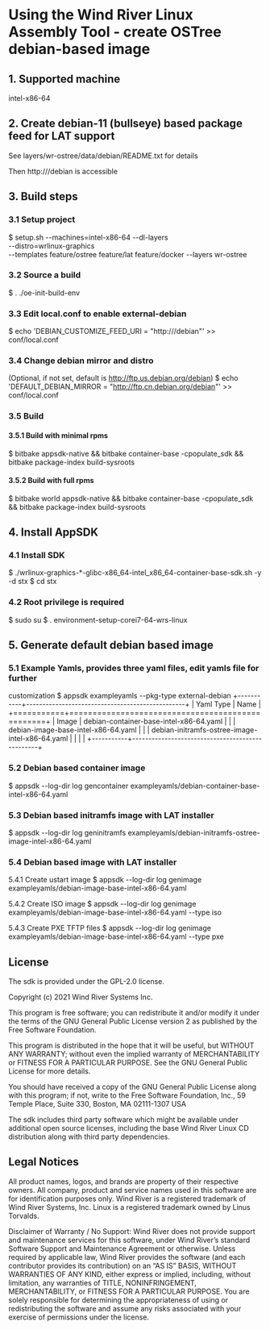 # Using the Wind River Linux Assembly Tool - create OSTree debian-based image

## 1. Supported machine
intel-x86-64

## 2. Create  debian-11 (bullseye) based package feed for LAT support
See layers/wr-ostree/data/debian/README.txt for details

Then http://<web-server-url>/debian is accessible

## 3. Build steps
### 3.1 Setup project
$ setup.sh --machines=intel-x86-64 --dl-layers \
    --distro=wrlinux-graphics \
    --templates feature/ostree feature/lat feature/docker --layers wr-ostree

### 3.2 Source a build
$ . ./oe-init-build-env

### 3.3 Edit local.conf to enable external-debian
$ echo 'DEBIAN_CUSTOMIZE_FEED_URI = "http://<web-server-url>/debian"' >> conf/local.conf

### 3.4 Change debian mirror and distro
(Optional, if not set, default is http://ftp.us.debian.org/debian)
$ echo 'DEFAULT_DEBIAN_MIRROR = "http://ftp.cn.debian.org/debian"' >>  conf/local.conf

### 3.5 Build
#### 3.5.1 Build with minimal rpms
$ bitbake appsdk-native && bitbake container-base -cpopulate_sdk && bitbake package-index build-sysroots

#### 3.5.2 Build with full rpms
$ bitbake world appsdk-native && bitbake container-base -cpopulate_sdk && bitbake package-index build-sysroots

## 4. Install AppSDK
### 4.1 Install SDK
$ ./wrlinux-graphics-*-glibc-x86_64-intel_x86_64-container-base-sdk.sh -y -d stx
$ cd stx

### 4.2 Root privilege is required
$ sudo su
$ . environment-setup-corei7-64-wrs-linux

## 5. Generate default debian based image
### 5.1 Example Yamls, provides three yaml files, edit yamls file for further
customization
$ appsdk exampleyamls --pkg-type external-debian
+-----------+-------------------------------------------------+
| Yaml Type |                      Name                       |
+===========+=================================================+
| Image     | debian-container-base-intel-x86-64.yaml         |
|           | debian-image-base-intel-x86-64.yaml             |
|           | debian-initramfs-ostree-image-intel-x86-64.yaml |
|           |                                                 |
+-----------+-------------------------------------------------+

### 5.2 Debian based container image
$ appsdk --log-dir log gencontainer exampleyamls/debian-container-base-intel-x86-64.yaml

### 5.3 Debian based initramfs image with LAT installer
$ appsdk --log-dir log geninitramfs exampleyamls/debian-initramfs-ostree-image-intel-x86-64.yaml

### 5.4 Debian based image with LAT installer
5.4.1 Create ustart image
$ appsdk --log-dir log genimage exampleyamls/debian-image-base-intel-x86-64.yaml

5.4.2 Create ISO image
$ appsdk --log-dir log genimage exampleyamls/debian-image-base-intel-x86-64.yaml --type iso

5.4.3 Create PXE TFTP files
$ appsdk --log-dir log genimage exampleyamls/debian-image-base-intel-x86-64.yaml --type pxe

## License
The sdk is provided under the GPL-2.0 license.

Copyright (c) 2021 Wind River Systems Inc.

This program is free software; you can redistribute it and/or modify it under
the terms of the GNU General Public License version 2 as published by the Free
Software Foundation.

This program is distributed in the hope that it will be useful, but WITHOUT ANY
WARRANTY; without even the implied warranty of MERCHANTABILITY or FITNESS FOR A
PARTICULAR PURPOSE. See the GNU General Public License for more details.

You should have received a copy of the GNU General Public License along with
this program; if not, write to the Free Software Foundation, Inc., 59 Temple
Place, Suite 330, Boston, MA 02111-1307 USA

The sdk includes third party software which might be available under
additional open source licenses, including the base Wind River Linux CD
distribution along with third party dependencies.

## Legal Notices
All product names, logos, and brands are property of their respective owners.
All company, product and service names used in this software are for
identification purposes only. Wind River is a registered trademark of Wind River
Systems, Inc. Linux is a registered trademark owned by Linus Torvalds.

Disclaimer of Warranty / No Support: Wind River does not provide support and
maintenance services for this software, under Wind River’s standard Software
Support and Maintenance Agreement or otherwise. Unless required by applicable
law, Wind River provides the software (and each contributor provides its
contribution) on an “AS IS” BASIS, WITHOUT WARRANTIES OF ANY KIND, either
express or implied, including, without limitation, any warranties of TITLE,
NONINFRINGEMENT, MERCHANTABILITY, or FITNESS FOR A PARTICULAR PURPOSE. You are
solely responsible for determining the appropriateness of using or
redistributing the software and assume any risks associated with your exercise
of permissions under the license.
